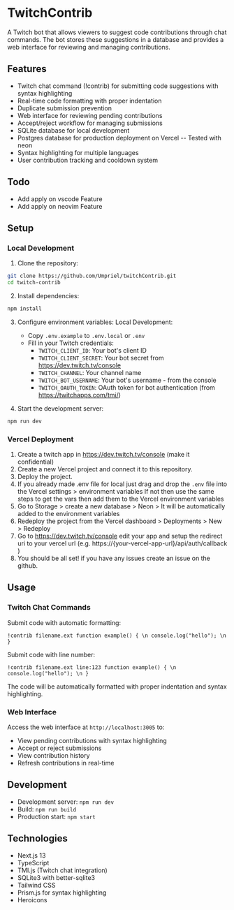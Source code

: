 # TwitchContrib

A Twitch bot that allows viewers to suggest code contributions through chat commands. The bot stores these suggestions in a database and provides a web interface for reviewing and managing contributions.

## Features

- Twitch chat command (!contrib) for submitting code suggestions with syntax highlighting
- Real-time code formatting with proper indentation
- Duplicate submission prevention
- Web interface for reviewing pending contributions
- Accept/reject workflow for managing submissions
- SQLite database for local development
- Postgres database for production deployment on Vercel -- Tested with neon
- Syntax highlighting for multiple languages
- User contribution tracking and cooldown system

## Todo
- Add apply on vscode Feature
- Add apply on neovim Feature


## Setup

### Local Development
1. Clone the repository:
```bash
git clone https://github.com/Umpriel/twitchContrib.git
cd twitch-contrib
```

2. Install dependencies:
```bash
npm install
```

3. Configure environment variables:
  Local Development:
   - Copy `.env.example` to `.env.local` or `.env`
   - Fill in your Twitch credentials:
     - `TWITCH_CLIENT_ID`: Your bot's client ID
     - `TWITCH_CLIENT_SECRET`: Your bot secret from https://dev.twitch.tv/console
     - `TWITCH_CHANNEL`: Your channel name
     - `TWITCH_BOT_USERNAME`: Your bot's username - from the console
     - `TWITCH_OAUTH_TOKEN`: OAuth token for bot authentication (from https://twitchapps.com/tmi/)

4. Start the development server:
```bash
npm run dev
```

### Vercel Deployment
1. Create a twitch app in https://dev.twitch.tv/console (make it confidential)
2. Create a new Vercel project and connect it to this repository.
3. Deploy the project.
4. If you already made .env file for local just drag and drop the `.env` file into the Vercel settings > environment variables
   If not then use the same steps to get the vars then add them to the Vercel environment variables
5. Go to Storage > create a new database > Neon > It will be automatically added to the environment variables
6. Redeploy the project from the Vercel dashboard > Deployments > New > Redeploy
7. Go to https://dev.twitch.tv/console edit your app and setup the redirect uri to your vercel url (e.g. https://{your-vercel-app-url}/api/auth/callback )
8. You should be all set! if you have any issues create an issue on the github.

## Usage

### Twitch Chat Commands

Submit code with automatic formatting:
```
!contrib filename.ext function example() { \n console.log("hello"); \n }
```

Submit code with line number:
```
!contrib filename.ext line:123 function example() { \n console.log("hello"); \n }
```

The code will be automatically formatted with proper indentation and syntax highlighting.

### Web Interface

Access the web interface at `http://localhost:3005` to:
- View pending contributions with syntax highlighting
- Accept or reject submissions
- View contribution history
- Refresh contributions in real-time

## Development

- Development server: `npm run dev`
- Build: `npm run build`
- Production start: `npm start`

## Technologies

- Next.js 13
- TypeScript
- TMI.js (Twitch chat integration)
- SQLite3 with better-sqlite3
- Tailwind CSS
- Prism.js for syntax highlighting
- Heroicons